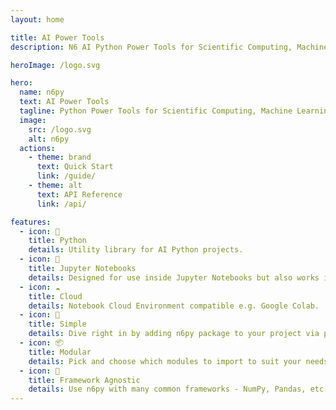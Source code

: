 ```yaml
---
layout: home

title: AI Power Tools
description: N6 AI Python Power Tools for Scientific Computing, Machine Learning and Deep Learning.

heroImage: /logo.svg

hero:
  name: n6py
  text: AI Power Tools
  tagline: Python Power Tools for Scientific Computing, Machine Learning and Deep Learning.
  image:
    src: /logo.svg
    alt: n6py
  actions:
    - theme: brand
      text: Quick Start
      link: /guide/
    - theme: alt
      text: API Reference
      link: /api/

features:
  - icon: 🐍
    title: Python
    details: Utility library for AI Python projects.
  - icon: 📃
    title: Jupyter Notebooks
    details: Designed for use inside Jupyter Notebooks but also works in regular .py files.
  - icon: ☁️
    title: Cloud
    details: Notebook Cloud Environment compatible e.g. Google Colab.
  - icon: 👶
    title: Simple
    details: Dive right in by adding n6py package to your project via pip.
  - icon: 📦
    title: Modular
    details: Pick and choose which modules to import to suit your needs.
  - icon: 🎲
    title: Framework Agnostic
    details: Use n6py with many common frameworks - NumPy, Pandas, etc ...
---
```

